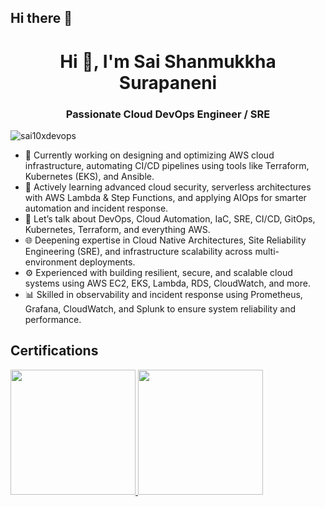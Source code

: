 ## Hi there 👋

<h1 align="center">Hi 👋, I'm Sai Shanmukkha Surapaneni</h1>
<h3 align="center">Passionate Cloud DevOps Engineer / SRE</h3>

<p align="left"> <img src="https://komarev.com/ghpvc/?username=saishasai10xdevopsnmukkha&label=Profile%20views&color=0e75b6&style=flat" alt="sai10xdevops" /> </p>

- 🔭 Currently working on designing and optimizing AWS cloud infrastructure, automating CI/CD pipelines using tools like Terraform, Kubernetes (EKS), and Ansible.
- 🌱 Actively learning advanced cloud security, serverless architectures with AWS Lambda & Step Functions, and applying AIOps for smarter automation and incident response.
- 💬 Let’s talk about DevOps, Cloud Automation, IaC, SRE, CI/CD, GitOps, Kubernetes, Terraform, and everything AWS.
- 🌐 Deepening expertise in Cloud Native Architectures, Site Reliability Engineering (SRE), and infrastructure scalability across multi-environment deployments.
- ⚙️ Experienced with building resilient, secure, and scalable cloud systems using AWS EC2, EKS, Lambda, RDS, CloudWatch, and more.
- 📊 Skilled in observability and incident response using Prometheus, Grafana, CloudWatch, and Splunk to ensure system reliability and performance.


<h2>Certifications</h2>
<span>
    <a href="https://www.credly.com/badges/cc8b6c9f-7b76-4024-802b-956f1a673371/public_url">
      <img width="200px" height="200px" src="https://images.credly.com/size/680x680/images/0e284c3f-5164-4b21-8660-0d84737941bc/image.png" />
    </a>
</span>
<span>
    <a href="https://www.credly.com/badges/381118e0-532f-45d1-a6dd-4a8ca971e618/public_url">
      <image width="200px" height="200px" src="https://images.credly.com/size/680x680/images/b9feab85-1a43-4f6c-99a5-631b88d5461b/image.png" />
    </a>
</span>






